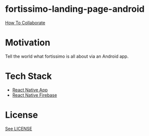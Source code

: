 # fortissimo-landing-page-android

[How To Collaborate](https://github.com/fortissimo-ff/fortissimo-landing-page-android/blob/master/How-To-Collaborate.md)

# Motivation

Tell the world what fortissimo is all about via an Android app. 

# Tech Stack

* [React Native App](https://github.com/react-community/create-react-native-app/)
* [React Native Firebase](https://github.com/invertase/react-native-firebase)

# License

[See LICENSE](https://github.com/fortissimo-ff/fortissimo/blob/master/LICENSE.md)
